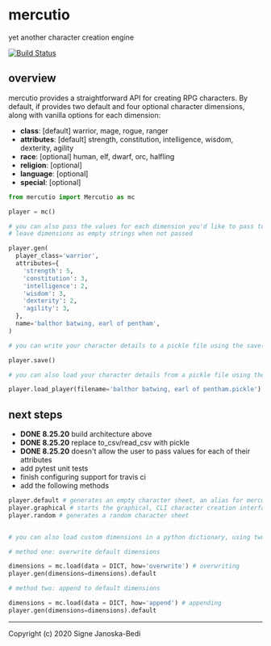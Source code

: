 # mercutio

yet another character creation engine

[![Build Status](https://travis-ci.org/signebedi/mercutio.svg?branch=master)](https://travis-ci.org/signebedi/mercutio)


## overview

mercutio provides a straightforward API for creating RPG characters. By default, if provides two default and four optional character dimensions, along with vanilla options for each dimension:

* **class**: [default] warrior, mage, rogue, ranger
* **attributes**: [default] strength, constitution, intelligence, wisdom, dexterity, agility
* **race**: [optional] human, elf, dwarf, orc, halfling
* **religion**: [optional] 
* **language**: [optional]
* **special**: [optional] 

```python
from mercutio import Mercutio as mc

player = mc()

# you can also pass the values for each dimension you'd like to pass to the gen() method, which will
# leave dimensions as empty strings when not passed

player.gen(
  player_class='warrior',
  attributes={
    'strength': 5,
    'constitution': 3,
    'intelligence': 2,
    'wisdom': 3,
    'dexterity': 2,
    'agility': 3,
  },
  name='balthor batwing, earl of pentham',
)

# you can write your character details to a pickle file using the save() method

player.save()

# you can also load your character details from a pickle file using the load_player() method

player.load_player(filename='balthor batwing, earl of pentham.pickle')
```

## next steps
* **DONE 8.25.20** build architecture above
* **DONE 8.25.20** replace to_csv/read_csv with pickle
* **DONE 8.25.20** doesn't allow the user to pass values for each of their attributes
* add pytest unit tests
* finish configuring support for travis ci
* add the following methods
```python
player.default # generates an empty character sheet, an alias for mercutio.gen() without passing args
player.graphical # starts the graphical, CLI character creation interface
player.random # generates a random character sheet


# you can also load custom dimensions in a python dictionary, using two methods

# method one: overwrite default dimensions

dimensions = mc.load(data = DICT, how='overwrite') # overwriting
player.gen(dimensions=dimensions).default

# method two: append to default dimensions

dimensions = mc.load(data = DICT, how='append') # appending
player.gen(dimensions=dimensions).default
```

---
Copyright (c) 2020 Signe Janoska-Bedi
